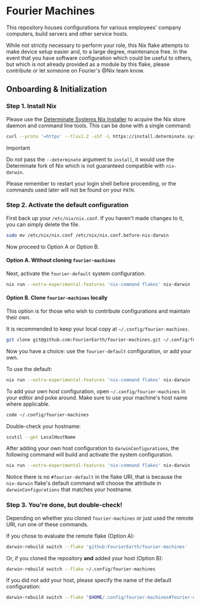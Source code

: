 # Fourier Machines

This repository houses configurations for various employees' company computers, build servers and other service hosts.

While not strictly necessary to perform your role, this Nix flake attempts to make device setup easier and, to a large degree, maintenance free. In the event that you have software configuration which could be useful to others, but which is not already provided as a module by this flake, please contribute or let someone on Fourier's @Nix team know.

## Onboarding & Initialization

### Step 1. Install Nix

Please use the [Determinate Systems Nix Installer] to acquire the Nix store daemon and command line tools.
This can be done with a single command:

```sh
curl --proto '=https' --tlsv1.2 -sSf -L https://install.determinate.systems/nix | sh -s -- install
```

[Determinate Systems Nix Installer]: https://github.com/DeterminateSystems/nix-installer

> [!IMPORTANT]
> Do _not_ pass the `--determinate` argument to `install`, it would use the Determinate fork of Nix which is not guaranteed compatible with `nix-darwin`.

Please remember to restart your login shell before proceeding, or the commands used later will not be found on your `PATH`.

### Step 2. Activate the default configuration

First back up your `/etc/nix/nix.conf`. If you haven't made changes to it, you can simply delete the file.

```sh
sudo mv /etc/nix/nix.conf /etc/nix/nix.conf.before-nix-darwin
```

Now proceed to Option A or Option B.

#### Option A. Without cloning `fourier-machines`

Next, activate the `fourier-default` system configuration.

```sh
nix run --extra-experimental-features 'nix-command flakes' nix-darwin -- switch --flake 'github:FourierEarth/fourier-machines#fourier-default'
```

#### Option B. Clone `fourier-machines` locally

This option is for those who wish to contribute configurations and maintain their own.

It is recommended to keep your local copy at `~/.config/fourier-machines`.

```sh
git clone git@github.com:FourierEarth/fourier-machines.git ~/.config/fourier-machines
```

Now you have a choice: use the `fourier-default` configuration, or add your own.

To use the default:

```sh
nix run --extra-experimental-features 'nix-command flakes' nix-darwin -- switch --flake "path:$HOME/.config/fourier-machines#fourier-default"
```

To add your own host configuration, open `~/.config/fourier-machines` in your editor and poke around. Make sure to use your machine's host name where applicable.

```sh
code ~/.config/fourier-machines
```

Double-check your hostname:

```sh
scutil --get LocalHostName
```

After adding your own host configuration to `darwinConfigurations`, the following command will build and activate the system configuration.

```sh
nix run --extra-experimental-features 'nix-command flakes' nix-darwin -- switch --flake "path:$HOME/.config/fourier-machines"
```

Notice there is no `#fourier-default` in the flake URI, that is because the `nix-darwin` flake's default command will choose the attribute in `darwinConfigurations` that matches your hostname.

### Step 3. You're done, but double-check!

Depending on whether you cloned `fourier-machines` or just used the remote URI, run one of these commands.

If you chose to evaluate the remote flake (Option A):

```sh
darwin-rebuild switch --flake 'github:FourierEarth/fourier-machines'
```

Or, if you cloned the repository **and** added your host (Option B):

```sh
darwin-rebuild switch --flake ~/.config/fourier-machines
```

If you did not add your host, please specify the name of the default configuration:

```sh
darwin-rebuild switch --flake "$HOME/.config/fourier-machines#fourier-default"
```
